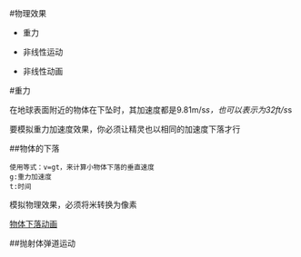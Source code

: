 #物理效果

+ 重力

+ 非线性运动

+ 非线性动画

#重力

在地球表面附近的物体在下坠时，其加速度都是9.81m/s*s，也可以表示为32ft/s*s

要模拟重力加速度效果，你必须让精灵也以相同的加速度下落才行

##物体的下落

	使用等式：v=gt，来计算小物体下落的垂直速度
	g:重力加速度
	t:时间

模拟物理效果，必须将米转换为像素

[物体下落动画](/code/cp5/7-1-1.html)

##抛射体弹道运动